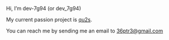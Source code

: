 Hi, I’m dev-7g94 (or dev_7g94)

My current passion project is [qu2s](https://github.com/dev-7g94/qu2s).

You can reach me by sending me an email to 36ptr3@gmail.com

